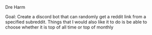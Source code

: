 Dre Harm

Goal: Create a discord bot that can randomly get a reddit link from a specified subreddit.
Things that I would also like it to do is be able to choose whether it is top of all time or top of monthly
